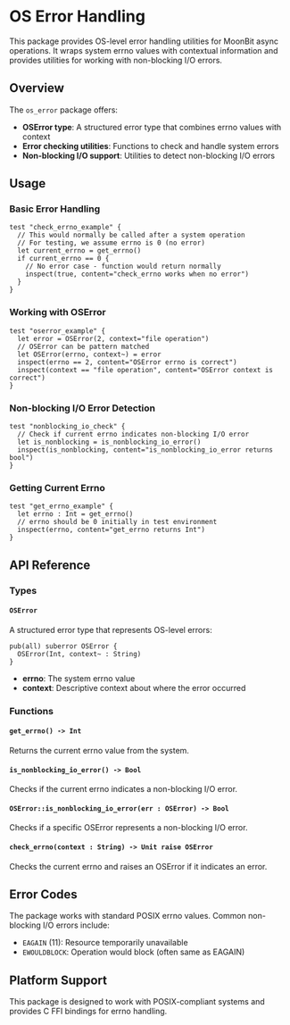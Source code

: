 # OS Error Handling

This package provides OS-level error handling utilities for MoonBit async operations. It wraps system errno values with contextual information and provides utilities for working with non-blocking I/O errors.

## Overview

The `os_error` package offers:

- **OSError type**: A structured error type that combines errno values with context
- **Error checking utilities**: Functions to check and handle system errors
- **Non-blocking I/O support**: Utilities to detect non-blocking I/O errors

## Usage

### Basic Error Handling

```moonbit
test "check_errno_example" {
  // This would normally be called after a system operation
  // For testing, we assume errno is 0 (no error)
  let current_errno = get_errno()
  if current_errno == 0 {
    // No error case - function would return normally
    inspect(true, content="check_errno works when no error")
  }
}
```

### Working with OSError

```moonbit
test "oserror_example" {
  let error = OSError(2, context="file operation")
  // OSError can be pattern matched
  let OSError(errno, context~) = error
  inspect(errno == 2, content="OSError errno is correct")
  inspect(context == "file operation", content="OSError context is correct")
}
```

### Non-blocking I/O Error Detection

```moonbit
test "nonblocking_io_check" {
  // Check if current errno indicates non-blocking I/O error
  let is_nonblocking = is_nonblocking_io_error()
  inspect(is_nonblocking, content="is_nonblocking_io_error returns bool")
}
```

### Getting Current Errno

```moonbit
test "get_errno_example" {
  let errno : Int = get_errno()
  // errno should be 0 initially in test environment
  inspect(errno, content="get_errno returns Int")
}
```

## API Reference

### Types

#### `OSError`

A structured error type that represents OS-level errors:

```moonbit
pub(all) suberror OSError {
  OSError(Int, context~ : String)
}
```

- **errno**: The system errno value
- **context**: Descriptive context about where the error occurred

### Functions

#### `get_errno() -> Int`

Returns the current errno value from the system.

#### `is_nonblocking_io_error() -> Bool`

Checks if the current errno indicates a non-blocking I/O error.

#### `OSError::is_nonblocking_io_error(err : OSError) -> Bool`

Checks if a specific OSError represents a non-blocking I/O error.

#### `check_errno(context : String) -> Unit raise OSError`

Checks the current errno and raises an OSError if it indicates an error.

## Error Codes

The package works with standard POSIX errno values. Common non-blocking I/O errors include:

- `EAGAIN` (11): Resource temporarily unavailable
- `EWOULDBLOCK`: Operation would block (often same as EAGAIN)

## Platform Support

This package is designed to work with POSIX-compliant systems and provides C FFI bindings for errno handling.
